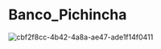 # Banco_Pichincha
![cbf2f8cc-4b42-4a8a-ae47-ade1f14f0411](https://github.com/JosephEspinoza99/Banco_Pichincha/assets/135384637/3b6938d1-97f3-4573-a356-72cd880e9f75)
